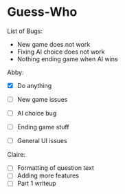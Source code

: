# Guess-Who
List of Bugs:
* New game does not work
* Fixing AI choice does not work
* Nothing ending game when AI wins

Abby:
- [X] Do anything
- [ ] New game issues
- [ ] AI choice bug
- [ ] Ending game stuff
- [ ] General UI issues


Claire:
- [ ] Formatting of question text
- [ ] Adding more features
- [ ] Part 1 writeup
